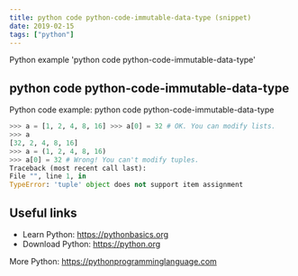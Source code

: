 ```yaml
---
title: python code python-code-immutable-data-type (snippet)
date: 2019-02-15
tags: ["python"]
---
```

Python example 'python code python-code-immutable-data-type'


## python code python-code-immutable-data-type

Python code example: python code python-code-immutable-data-type

```python
>>> a = [1, 2, 4, 8, 16] >>> a[0] = 32 # OK. You can modify lists.
>>> a
[32, 2, 4, 8, 16]
>>> a = (1, 2, 4, 8, 16)
>>> a[0] = 32 # Wrong! You can't modify tuples.
Traceback (most recent call last):
File "", line 1, in
TypeError: 'tuple' object does not support item assignment


```

## Useful links

- Learn Python: https://pythonbasics.org
- Download Python: https://python.org

More Python: https://pythonprogramminglanguage.com
